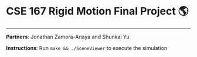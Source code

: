 # CSE 167 Rigid Motion Final Project 🌎

---

**Partners**: Jonathan Zamora-Anaya and Shunkai Yu

**Instructions**: Run `make && ./SceneViewer` to execute the simulation